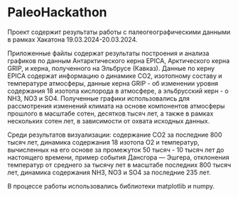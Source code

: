 # PaleoHackathon
Проект содержит результаты работы с палеогеографическими данными в рамках Хакатона 19.03.2024-20.03.2024.

Приложенные файлы содержат результаты построения и анализа графиков по данным Антарктического керна EPICA, Арктического керна GRIP, и керна, полученного на Эльбрусе (Кавказ). Данные по керну EPICA содержат информацию о динамике CO2, изотопному составу и температуре атмосферы, данные керна GRIP - об изменении уровня содержания 18 изотопа кислорода в атмосфере, а эльбрусский керн - о NH3, NO3 и SO4.
Полученные графики использовались для рассмотрения изменений климата на основе компонентов атмосферы прошлого в масштабе сотен, десятков тысяч лет, а также в рамках нескольких сотен лет, в зависимости от охвата исходных данных.

Среди результатов визуализации: содержание CO2 за последние 800 тысяч лет, динамика содержания 18 изотопа O2 и температур, вычисленных на его основе за промежуток 50 тысяч - 10 тысяч лет до настоящего времени, пример события Дансгора — Эшгера, отклонения температур от среднего за тысячу лет в масштабе последних 800 тысяч лет, динамика содержания NH3, NO3 и SO4 за последние 235 лет.

В процессе работы использовались библиотеки matplotlib и numpy.
